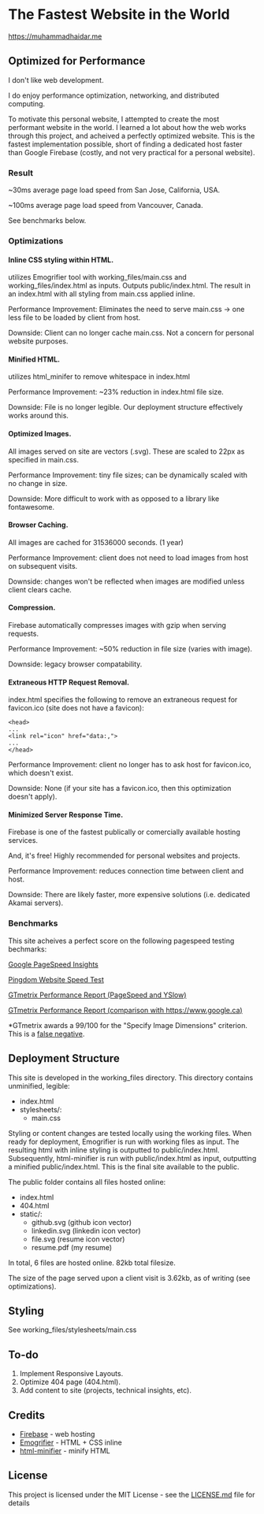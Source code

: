 # The Fastest Website in the World

https://muhammadhaidar.me

## Optimized for Performance

I don't like web development. 

I do enjoy performance optimization, networking, and distributed computing. 

To motivate this personal website, I attempted to create the most performant website in the world. I learned a lot about how the web works through this project, and acheived a perfectly optimized website. This is the fastest implementation possible, short of finding a dedicated host faster than Google Firebase (costly, and not very practical for a personal website).

### Result 

~30ms average page load speed from San Jose, California, USA.

~100ms average page load speed from Vancouver, Canada.

See benchmarks below.

### Optimizations

#### Inline CSS styling within HTML.

utilizes Emogrifier tool with working_files/main.css and working_files/index.html as inputs. Outputs public/index.html.
The result in an index.html with all styling from main.css applied inline.

Performance Improvement: Eliminates the need to serve main.css -> one less file to be loaded by client from host. 

Downside: Client can no longer cache main.css. Not a concern for personal website purposes.

#### Minified HTML.

utilizes html_minifer to remove whitespace in index.html

Performance Improvement: ~23% reduction in index.html file size.

Downside: File is no longer legible. Our deployment structure effectively works around this.

#### Optimized Images.

All images served on site are vectors (.svg). These are scaled to 22px as specified in main.css.

Performance Improvement: tiny file sizes; can be dynamically scaled with no change in size.

Downside: More difficult to work with as opposed to a library like fontawesome.


#### Browser Caching.

All images are cached for 31536000 seconds. (1 year)

Performance Improvement: client does not need to load images from host on subsequent visits.

Downside: changes won't be reflected when images are modified unless client clears cache. 


#### Compression.

Firebase automatically compresses images with gzip when serving requests.

Performance Improvement: ~50% reduction in file size (varies with image).

Downside: legacy browser compatability. 

#### Extraneous HTTP Request Removal.

index.html specifies the following to remove an extraneous request for favicon.ico (site does not have a favicon):

```
<head>
...
<link rel="icon" href="data:,">
...
</head>
```

Performance Improvement: client no longer has to ask host for favicon.ico, which doesn't exist.

Downside: None (if your site has a favicon.ico, then this optimization doesn't apply).

#### Minimized Server Response Time.

Firebase is one of the fastest publically or comercially available hosting services.

And, it's free! Highly recommended for personal websites and projects.

Performance Improvement: reduces connection time between client and host.

Downside: There are likely faster, more expensive solutions (i.e. dedicated Akamai servers).

### Benchmarks

This site acheives a perfect score on the following pagespeed testing bechmarks:

[Google PageSpeed Insights](https://developers.google.com/speed/pagespeed/insights/?url=muhammadhaidar.me)

[Pingdom Website Speed Test](https://tools.pingdom.com/#!/Kzvjw/https://muhammadhaidar.me)

[GTmetrix Performance Report (PageSpeed and YSlow)](https://gtmetrix.com/reports/muhammadhaidar.me/HJ09yJnU)

[GTmetrix Performance Report (comparison with https://www.google.ca)](https://gtmetrix.com/compare/HJ09yJnU/EmFHSstX)

*GTmetrix awards a 99/100 for the "Specify Image Dimensions" criterion. This is a [false negative](https://gtmetrix.com/specify-image-dimensions.html).

## Deployment Structure

This site is developed in the working_files directory. This directory contains unminified, legible:
- index.html
- stylesheets/:
  - main.css

Styling or content changes are tested locally using the working files. When ready for deployment, Emogrifier is run with working files as input. The resulting html with inline styling is outputted to public/index.html. Subsequently, html-minifier is run with public/index.html as input, outputting a minified public/index.html. This is the final site available to the public.

The public folder contains all files hosted online:
- index.html
- 404.html
- static/:
  - github.svg (github icon vector)
  - linkedin.svg (linkedin icon vector)
  - file.svg (resume icon vector)
  - resume.pdf (my resume)

In total, 6 files are hosted online. 82kb total filesize.

The size of the page served upon a client visit is 3.62kb, as of writing (see optimizations).

## Styling

See working_files/stylesheets/main.css

## To-do

1. Implement Responsive Layouts.
2. Optimize 404 page (404.html).
3. Add content to site (projects, technical insights, etc).

## Credits

* [Firebase](https://firebase.google.com/) - web hosting
* [Emogrifier](https://github.com/kangax/html-minifier) - HTML + CSS inline
* [html-minifier](https://github.com/kangax/html-minifier) - minify HTML

## License

This project is licensed under the MIT License - see the [LICENSE.md](LICENSE.md) file for details
